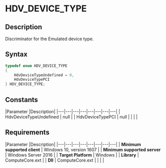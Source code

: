 # HDV_DEVICE_TYPE

## Description

Discriminator for the Emulated device type.

## Syntax

```C++
typedef enum HDV_DEVICE_TYPE
{
    HdvDeviceTypeUndefined = 0,
    HdvDeviceTypePCI
} HDV_DEVICE_TYPE;
```

## Constants

|Parameter     |Description|
|---|---|---|---|---|---|---|---|
| HdvDeviceTypeUndefined | null |
| HdvDeviceTypePCI | null |
|    |    |

## Requirements

|Parameter     |Description|
|---|---|---|---|---|---|---|---|
| **Minimum supported client** | Windows 10, version 1607 |
| **Minimum supported server** | Windows Server 2016 |
| **Target Platform** | Windows |
| **Library** | ComputeCore.ext |
| **Dll** | ComputeCore.ext |
|    |    |
